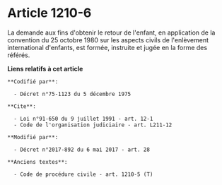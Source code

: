 # Article 1210-6

La demande aux fins d'obtenir le retour de l'enfant, en application de la convention du 25 octobre 1980 sur les aspects
civils de l'enlèvement international d'enfants, est formée, instruite et jugée en la forme des référés.

**Liens relatifs à cet article**

	**Codifié par**:

	  - Décret n°75-1123 du 5 décembre 1975

	**Cite**:

	  - Loi n°91-650 du 9 juillet 1991 - art. 12-1
	  - Code de l'organisation judiciaire - art. L211-12

	**Modifié par**:

	  - Décret n°2017-892 du 6 mai 2017 - art. 28

	**Anciens textes**:

	  - Code de procédure civile - art. 1210-5 (T)
